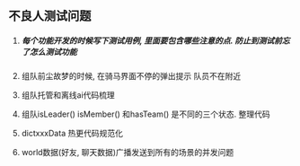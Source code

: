 ## 不良人测试问题

1. ##### 每个功能开发的时候写下测试用例, 里面要包含哪些注意的点. 防止到测试前忘了怎么测试功能

2. 组队前尘故梦的时候, 在骑马界面不停的弹出提示 队员不在附近

3. 组队托管和离线ai代码梳理

4. 组队isLeader() isMember() 和hasTeam() 是不同的三个状态. 整理代码

5. dictxxxData 热更代码规范化

6. world数据(好友, 聊天数据)广播发送到所有的场景的并发问题

